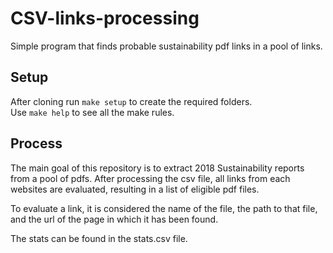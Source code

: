 # CSV-links-processing

Simple program that finds probable sustainability pdf links in a pool of links.

## Setup

After cloning run `make setup` to create the required folders.  
Use `make help` to see all the make rules.

## Process

The main goal of this repository is to extract 2018 Sustainability reports from a pool of pdfs.
After processing the csv file, all links from each websites are evaluated, resulting in a list of eligible pdf files.

To evaluate a link, it is considered the name of the file, the path to that file, and the url of the page in which it has been found.

The stats can be found in the stats.csv file.